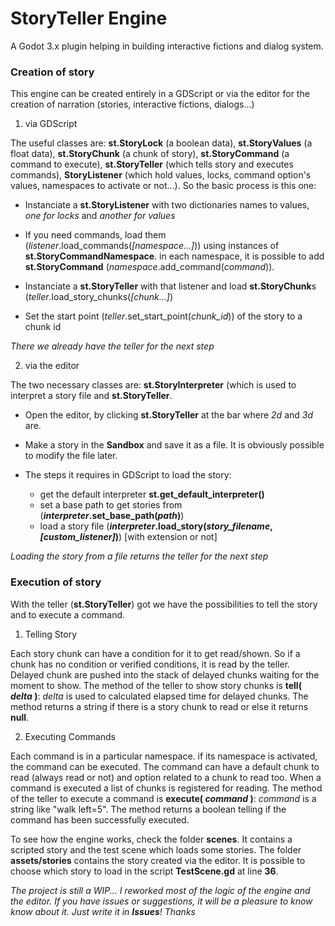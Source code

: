 # StoryTeller Engine
A Godot 3.x plugin helping in building interactive fictions and dialog system.



### Creation of story

This engine can be created entirely in a GDScript or via the editor for the creation of narration (stories, interactive fictions, dialogs...)

1. via GDScript

The useful classes are: **st.StoryLock** (a boolean data), **st.StoryValues** (a float data), **st.StoryChunk** (a chunk of story), **st.StoryCommand** (a command to execute), **st.StoryTeller** (which tells story and executes commands), **StoryListener** (which hold values, locks, command option's values, namespaces to activate or not...). So the basic process is this one:

- Instanciate a **st.StoryListener** with two dictionaries names to values, *one for locks* and *another for values*

- If you need commands, load them (*listener*.load_commands(*[namespace...]*)) using instances of **st.StoryCommandNamespace**.
in each namespace, it is possible to add **st.StoryCommand** (*namespace*.add_command(*command*)).

- Instanciate a **st.StoryTeller** with that listener and load **st.StoryChunk**s (*teller*.load_story_chunks(*[chunk...]*)

- Set the start point (*teller*.set_start_point(*chunk_id*)) of the story to a chunk id

*There we already have the teller for the next step*

2. via the editor

The two necessary classes are: **st.StoryInterpreter** (which is used to interpret a story file and **st.StoryTeller**.

- Open the editor, by clicking **st.StoryTeller** at the bar where *2d* and *3d* are.

- Make a story in the **Sandbox** and save it as a file. It is obviously possible to modify the file later.

- The steps it requires in GDScript to load the story:
    - get the default interpreter **st.get_default_interpreter()**
    - set a base path to get stories from (***interpreter*.set_base_path(*path*)**)
    - load a story file (***interpreter*.load_story(*story_filename*, *[custom_listener]*)**) [with extension or not]

*Loading the story from a file returns the teller for the next step*



### Execution of story

With the teller (**st.StoryTeller**) got we have the possibilities to tell the story and to execute a command.

1. Telling Story

Each story chunk can have a condition for it to get read/shown. So if a chunk has no condition or verified conditions, it is read by the teller. Delayed chunk are pushed into the stack of delayed chunks waiting for the moment to show.
The method of the teller to show story chunks is **tell( *delta* )**: *delta* is used to calculated elapsed time for delayed chunks. The method returns a string if there is a story chunk to read or else it returns **null**.

2. Executing Commands

Each command is in a particular namespace. if its namespace is activated, the command can be executed. The command can have a default chunk to read (always read or not) and option related to a chunk to read too. When a command is executed a list of chunks is registered for reading.
The method of the teller to execute a command is **execute( *command* )**: *command* is a string like "walk left=5". The method returns a boolean telling if the command has been successfully executed.


To see how the engine works, check the folder **scenes**. It contains a scripted story and the test scene which loads some stories.
The folder **assets/stories** contains the story created via the editor. It is possible to choose which story to load in the script **TestScene.gd** at line **36**.


*The project is still a WIP... I reworked most of the logic of the engine and the editor. If you have issues or suggestions, it will be a pleasure to know know about it. Just write it in **Issues**! Thanks*
